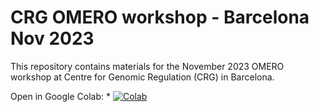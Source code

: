 # CRG OMERO workshop - Barcelona Nov 2023

This repository contains materials for the November 2023 OMERO workshop at Centre for Genomic Regulation (CRG) in Barcelona.

Open in Google Colab: * [![Colab](https://colab.research.google.com/assets/colab-badge.svg)](https://colab.research.google.com/github/dominikl/CRG-Barcelona-2023/)

